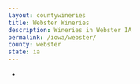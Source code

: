 ```yaml
---
layout: countywineries
title: Webster Wineries
description: Wineries in Webster IA
permalink: /iowa/webster/
county: webster
state: ia
---
```

-

